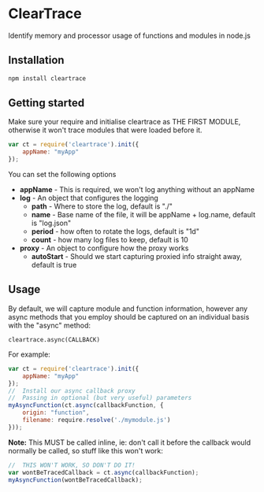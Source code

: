 # ClearTrace

Identify memory and processor usage of functions and modules in node.js

## Installation

```javascript
npm install cleartrace
```

## Getting started

Make sure your require and initialise cleartrace as THE FIRST MODULE, otherwise it won't trace modules that were loaded before it.

```javascript
var ct = require('cleartrace').init({
	appName: "myApp"
});
```

You can set the following options

* **appName** - This is required, we won't log anything without an appName
* **log** - An object that configures the logging
	* **path** - Where to store the log, default is "./"
	* **name** - Base name of the file, it will be appName + log.name, default is "log.json"
	* **period** - how often to rotate the logs, default is "1d"
	* **count** - how many log files to keep, default is 10
* **proxy** - An object to configure how the proxy works
	* **autoStart** - Should we start capturing proxied info straight away, default is true

## Usage

By default, we will capture module and function information, however any async methods that you employ should be captured on an individual basis with the "async" method:

```
cleartrace.async(CALLBACK)
```

For example:

```javascript
var ct = require('cleartrace').init({
	appName: "myApp"
});
//	Install our async callback proxy
//	Passing in optional (but very useful) parameters
myAsyncFunction(ct.async(callbackFunction, {
	origin: "function",
	filename: require.resolve('./mymodule.js')
}));
```

**Note:** This MUST be called inline, ie: don't call it before the callback would normally be called, so stuff like this won't work:

```javascript
//	THIS WON'T WORK, SO DON'T DO IT!
var wontBeTracedCallback = ct.async(callbackFunction);
myAsyncFunction(wontBeTracedCallback);
```

